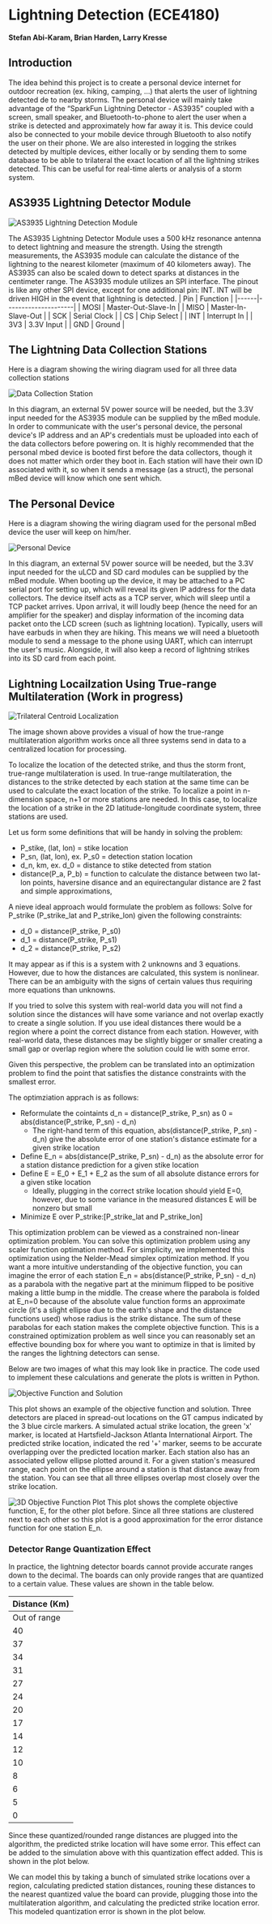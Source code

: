 # Lightning Detection (ECE4180)
__Stefan Abi-Karam, Brian Harden, Larry Kresse__


## Introduction
The idea behind this project is to create a personal device internet for outdoor recreation (ex. hiking, camping, ...) that alerts the user of lightning detected de to nearby storms. The personal device will mainly take advantage of the “SparkFun Lightning Detector - AS3935” coupled with a screen, small speaker, and Bluetooth-to-phone to alert the user when a strike is detected and approximately how far away it is. This device could also be connected to your mobile device through Bluetooth to also notify the user on their phone. We are also interested in logging the strikes detected by multiple devices,  either locally or by sending them to some database to be able to trilateral the exact location of all the lightning strikes detected. This can be useful for real-time alerts or analysis of a storm system.


## AS3935 Lightning Detector Module

![AS3935 Lightning Detection Module](https://github.com/StarmanUltra/ECE4180_FINAL/blob/main/images/as3935.jpg?raw=true)

The AS3935 Lightning Detector Module uses a 500 kHz resonance antenna to detect lightning and measure the strength. Using the strength measurements, the AS3935 module can calculate the distance of the lightning to the nearest kilometer (maximum of 40 kilometers away). The AS3935 can also be scaled down to detect sparks at distances in the centimeter range.
The AS3935 module utilizes an SPI interface. The pinout is like any other SPI device, except for one additional pin: INT. INT will be driven HIGH in the event that lightning is detected.
| Pin  | Function            |
|------|---------------------|
| MOSI | Master-Out-Slave-In |
| MISO | Master-In-Slave-Out |
| SCK  | Serial Clock        |
| CS   | Chip Select         |
| INT  | Interrupt In        |
| 3V3  | 3.3V Input          |
| GND  | Ground              |
## The Lightning Data Collection Stations
Here is a diagram showing the wiring diagram used for all three data collection stations

![Data Collection Station](https://github.com/StarmanUltra/ECE4180_FINAL/blob/main/images/data_collector_schematic.png?raw=true)

In this diagram, an external 5V power source will be needed, but the 3.3V input needed for the AS3935 module can be supplied by the mBed module. 
In order to communicate with the user's personal device, the personal device's IP address and an AP's credentials must be uploaded into each of the data collectors before powering on. It is highly recommended that the personal mbed device is booted first before the data collectors, though it does not matter which order they boot in.
Each station will have their own ID associated with it, so when it sends a message (as a struct), the personal mBed device will know which one sent which.
## The Personal Device
Here is a diagram showing the wiring diagram used for the personal mBed device the user will keep on him/her.

![Personal Device](https://github.com/StarmanUltra/ECE4180_FINAL/blob/main/images/personal_mbed_schematic.png?raw=true)

In this diagram, an external 5V power source will be needed, but the 3.3V input needed for the uLCD and SD card modules can be supplied by the mBed module. 
When booting up the device, it may be attached to a PC serial port for setting up, which will reveal its given IP address for the data collectors. The device itself acts as a TCP server, which will sleep until a TCP packet arrives. Upon arrival, it will loudly beep (hence the need for an amplifier for the speaker) and display information of the incoming data packet onto the LCD screen (such as lightning location). Typically, users will have earbuds in when they are hiking. This means we will need a bluetooth module to send a message to the phone using UART, which can interrupt the user's music. Alongside, it will also keep a record of lightning strikes into its SD card from each point.

## Lightning Locailzation Using True-range Multilateration (Work in progress)

![Trilateral Centroid Localization](https://github.com/StarmanUltra/ECE4180_FINAL/blob/main/images/trilateral_centroid_localization.png?raw=true)

The image shown above provides a visual of how the true-range multilateration algorithm works once all three systems send in data to a centralized location for processing.

To localize the location of the detected strike, and thus the storm front, true-range multilateration is used. In true-range multilateration, the distances to the strike detected by each station at the same time can be used to calculate the exact location of the strike. To localize a point in n-dimension space, n+1 or more stations are needed. In this case, to localize the location of a strike in the 2D latitude-longitude coordinate system, three stations are used.

Let us form some definitions that will be handy in solving the problem:
- P_stike, (lat, lon) = stike location
- P_sn, (lat, lon), ex. P_s0 = detection station location
- d_n, km, ex. d_0 = distance to stike detected from station
- distance(P_a, P_b) = function to calculate the distance between two lat-lon points, haversine disance and an equirectangular distance are 2 fast and simple approximations,

A nieve ideal approach would formulate the problem as follows:
Solve for P_strike (P_strike_lat and P_strike_lon) given the following constraints:
- d_0 = distance(P_strike, P_s0)
- d_1 = distance(P_strike, P_s1)
- d_2 = distance(P_strike, P_s2)

It may appear as if this is a system with 2 unknowns and 3 equations. However, due to how the distances are calculated, this system is nonlinear. There can be an ambiguity with the signs of certain values thus requiring more equations than unknowns.

If you tried to solve this system with real-world data you will not find a solution since the distances will have some variance and not overlap exactly to create a single solution. If you use ideal distances there would be a region where a point the correct distance from each station. However, with real-world data, these distances may be slightly bigger or smaller creating a small gap or overlap region where the solution could lie with some error.

Given this perspective, the problem can be translated into an optimization problem to find the point that satisfies the distance constraints with the smallest error.

The optimziation apprach is as follows:
- Reformulate the cointaints d_n = distance(P_strike, P_sn) as 0 = abs(distance(P_strike, P_sn) - d_n)
  - The right-hand term of this equation, abs(distance(P_strike, P_sn) - d_n) give the absolute error of one station's distance estimate for a given strike location
- Define E_n = abs(distance(P_strike, P_sn) - d_n) as the absolute error for a station distance prediction for a given stike location
- Define E = E_0 + E_1 + E_2 as  the sum of all absolute distance errors for a given stike location
  - Ideally, plugging in the correct strike location should yield E=0, however, due to some variance in the measured distances E will be nonzero but small
 - Minimize E over P_strike:\[P_strike_lat and P_strike_lon\]
 
This optimization problem can be viewed as a constrained non-linear optimization problem. You can solve this optimization problem using any scaler function optimation method. For simplicity, we implemented this optimization using the Nelder-Mead simplex optimization method. If you want a more intuitive understanding of the objective function, you can imagine the error of each station E_n = abs(distance(P_strike, P_sn) - d_n) as a parabola with the negative part at the minimum flipped to be positive making a little bump in the middle. The crease where the parabola is folded at E_n=0 because of the absolute value function forms an approximate circle (it's a slight ellipse due to the earth's shape and the distance functions used) whose radius is the strike distance. The sum of these parabolas for each station makes the complete objective function. This is a constrained optimization problem as well since you can reasonably set an effective bounding box for where you want to optimize in that is limited by the ranges the lightning detectors can sense.

Below are two images of what this may look like in practice. The code used to implement these calculations and generate the plots is written in Python.

![Objective Function and Solution](https://github.com/StarmanUltra/ECE4180_FINAL/blob/main/images/objective_function_and_solution.png?raw=true)

This plot shows an example of the objective function and solution. Three detectors are placed in spread-out locations on the GT campus indicated by the 3 blue circle markers. A simulated actual strike location, the green 'x' marker, is located at Hartsfield-Jackson Atlanta International Airport. The predicted strike location, indicated the red '+' marker, seems to be accurate overlapping over the predicted location marker. Each station also has an associated yellow ellipse plotted around it. For a given station's measured range, each point on the ellipse around a station is that distance away from the station. You can see that all three ellipses overlap most closely over the strike location.

![3D Objective Function Plot](https://github.com/StarmanUltra/ECE4180_FINAL/blob/main/images/objective_function_3D.png?raw=true)
This plot shows the complete objective function, E, for the other plot before. Since all three stations are clustered next to each other so this plot is a good approximation for the error distance function for one station E_n. 

### Detector Range Quantization Effect

In practice, the lightning detector boards cannot provide accurate ranges down to the decimal. The boards can only provide ranges that are quantized to a certain value. These values are shown in the table below.

| Distance (Km) |
|---------------|
| Out of range  |
| 40            |
| 37            |
| 34            |
| 31            |
| 27            |
| 24            |
| 20            |
| 17            |
| 14            |
| 12            |
| 10            |
| 8             |
| 6             |
| 5             |
| 0             |

Since these quantized/rounded range distances are plugged into the algorithm, the predicted strike location will have some error. This effect can be added to the simulation above with this quantization effect added. This is shown in the plot below.



We can model this by taking a bunch of simulated strike locations over a region, calculating predicted station distances, rouning these distances to the nearest quantized value the board can provide, plugging those into the multilateration algorithm, and calculating the predicted strike location error. This modeled quantization error is shown in the plot below.
